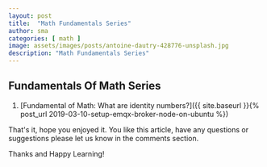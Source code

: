 ```yaml
---
layout: post
title:  "Math Fundamentals Series"
author: sma
categories: [ math ]
image: assets/images/posts/antoine-dautry-428776-unsplash.jpg
description: "Math Fundamentals Series"
---
```


## Fundamentals Of Math Series

1. [Fundamental of Math: What are identity numbers?]({{ site.baseurl }}{% post_url 2019-03-10-setup-emqx-broker-node-on-ubuntu %})




That's it, hope you enjoyed it. You like this article, have any questions or suggestions please let us know in the comments section.

Thanks and Happy Learning!
